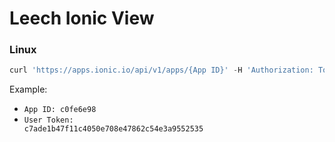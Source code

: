 # Leech Ionic View
### Linux
```js
curl 'https://apps.ionic.io/api/v1/apps/{App ID}' -H 'Authorization: Token {User Token}' -H 'Accept: application/json, text/plain, */*'
```
Example:
+ <code>App ID: c0fe6e98</code>
+ <code>User Token: c7ade1b47f11c4050e708e47862c54e3a9552535</code>
